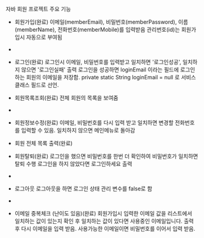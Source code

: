 자바 회원 프로젝트
주요 기능
* 회원가입(완료)
이메일(memberEmail), 비밀번호(memberPassword), 이름(memberName), 전화번호(memberMobile)를 입력받음
관리번호(id)는 회원가입시 자동으로 부여됨
* 
* 로그인(완료)
로그인시 이메일, 비밀번호를 입력받고 일치하면 '로그인성공', 일치하지 않으면 '로그인실패' 출력
로그인을 성공하면 loginEmail 이라는 필드에 로그인하는 회원의 이메일을 저장함.
private static String loginEmail = null 로 서비스클래스 필드로 선언.

* 회원목록조회(완료)
전체 회원의 목록을 보여줌
* 
* 회원정보수정(완료)
이메일, 비밀번호를 다시 입력 받고 일치하면 변경할 전화번호를 입력할 수 있음.
일치하지 않으면 메인메뉴로 돌아감

* 회원 전체 목록 출력(완료)

* 회원탈퇴(완료)
로그인을 했으면 비밀번호를 한번 더 확인하여 비밀번호가 일치하면 탈퇴 수행
로그인을 하지 않았다면 로그인하세요 출력
* 
* 로그아웃
 로그아웃을 하면 로그인 상태 관리 변수를 false로 함
* 
* 이메일 중복체크 (난이도 있음)(완료)
회원가입시 입력한 이메일 값을 리스트에서 일치하는 값이 있는지 확인 후 일치하는 값이 있다면 사용중인 이메일입니다. 출력 후 다시 이메일을 입력 받음.
사용가능한 이메일이면 비밀번호를 이어서 입력 받음.